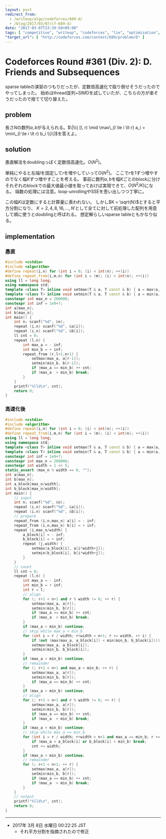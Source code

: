 ```yaml
---
layout: post
redirect_from:
  - /writeup/algo/codeforces/689-d/
  - /blog/2017/03/07/cf-689-d/
date: "2017-03-07T23:39:50+09:00"
tags: [ "competitive", "writeup", "codeforces", "lie", "optimization", "doubling", "square-root-decomposition" ]
"target_url": [ "http://codeforces.com/contest/689/problem/D" ]
---
```


# Codeforces Round #361 (Div. 2): D. Friends and Subsequences

sparse tableの演習のつもりだったが、定数倍高速化で殴り倒せそうだったのでやってしまった。
始めはthread並列+SIMDを試していたが、こちらの方が楽そうだったので捨てて切り替えた。

## problem

長さ$N$の数列$a, b$が与えられる。$\|\\{ [l, r) \mid \max\_{l \le i \lt r} a_i = \min\_{l \le i \lt r} b_i \\}\|$を答えよ。

## solution

愚直解法をdoublingっぽく定数倍高速化。$O(N^2)$。

単純にやると左端$l$を固定して$r$を増やしていって$O(N^2)$。
ここで$r$を$1$ずつ増やすのでなく幅$K$ずつ増やすことを考える。
事前に数列$a,b$を幅$K$ごとのblockに分けそれぞれのblockでの最大値最小値を取っておけば実現できて、$O(N^2/K)$になる。
端数の処理には注意。loop-unrollingやSSEを思い出しつつ丁寧に。

この幅$K$は定数にすると計算量に表われない。
しかし$K = \sqrt{N}$とすると平方分割になり、
$K = 2, 4, 8, 16, \dots, N'$として全てに対して前処理した配列を用意して順に使うとdoublingと呼ばれる。
想定解らしいsparse tableともかなり似る。

## implementation

### 愚直

``` c++
#include <cstdio>
#include <algorithm>
#define repeat(i,n) for (int i = 0; (i) < int(n); ++(i))
#define repeat_from(i,m,n) for (int i = (m); (i) < int(n); ++(i))
using ll = long long;
using namespace std;
template <class T> inline void setmax(T & a, T const & b) { a = max(a, b); }
template <class T> inline void setmin(T & a, T const & b) { a = min(a, b); }
constexpr int max_n = 200000;
constexpr int inf = 1e9+7;
int a[max_n];
int b[max_n];
int main() {
    int n; scanf("%d", &n);
    repeat (i,n) scanf("%d", &a[i]);
    repeat (i,n) scanf("%d", &b[i]);
    ll cnt = 0;
    repeat (l,n) {
        int max_a = - inf;
        int min_b = + inf;
        repeat_from (r,l+1,n+1) {
            setmax(max_a, a[r-1]);
            setmin(min_b, b[r-1]);
            if (max_a == min_b) ++ cnt;
            if (max_a  > min_b) break;
        }
    }
    printf("%lld\n", cnt);
    return 0;
}
```

### 高速化後

``` c++
#include <cstdio>
#include <algorithm>
#define repeat(i,n) for (int i = 0; (i) < int(n); ++(i))
#define repeat_from(i,m,n) for (int i = (m); (i) < int(n); ++(i))
using ll = long long;
using namespace std;
template <class T> inline void setmax(T & a, T const & b) { a = max(a, b); }
template <class T> inline void setmin(T & a, T const & b) { a = min(a, b); }
constexpr int inf = 1e9+7;
constexpr int max_n = 200000;
constexpr int width = 1 << 5;
static_assert (max_n % width == 0, "");
int a[max_n];
int b[max_n];
int a_block[max_n/width];
int b_block[max_n/width];
int main() {
    // input
    int n; scanf("%d", &n);
    repeat (i,n) scanf("%d", &a[i]);
    repeat (i,n) scanf("%d", &b[i]);
    // prepare
    repeat_from (i,n,max_n) a[i] = - inf;
    repeat_from (i,n,max_n) b[i] = + inf;
    repeat (i,max_n/width) {
        a_block[i] = - inf;
        b_block[i] = + inf;
        repeat (j,width) {
            setmax(a_block[i], a[i*width+j]);
            setmin(b_block[i], b[i*width+j]);
        }
    }
    // count
    ll cnt = 0;
    repeat (l,n) {
        int max_a = - inf;
        int min_b = + inf;
        int r = l;
        // align
        for (; r+1 < n+1 and r % width != 0; ++ r) {
            setmax(max_a, a[r]);
            setmin(min_b, b[r]);
            if (max_a == min_b) ++ cnt;
            if (max_a  > min_b) break;
        }
        if (max_a > min_b) continue;
        // skip while max_a < min_b
        for (int i = r / width; r+width < n+1; r += width, ++ i) {
            if (not (max(max_a, a_block[i]) < min(min_b, b_block[i]))) break;
            setmax(max_a, a_block[i]);
            setmin(min_b, b_block[i]);
        }
        if (max_a > min_b) continue;
        // remainder
        for (; r+1 < n+1 and max_a < min_b; ++ r) {
            setmax(max_a, a[r]);
            setmin(min_b, b[r]);
            if (max_a == min_b) ++ cnt;
        }
        if (max_a > min_b) continue;
        // align
        for (; r+1 < n+1 and r % width != 0; ++ r) {
            setmax(max_a, a[r]);
            setmin(min_b, b[r]);
            if (max_a == min_b) ++ cnt;
            if (max_a  > min_b) break;
        }
        if (max_a > min_b) continue;
        // skip while max_a == min_b
        for (int i = r / width; r+width < n+1 and max_a == min_b; r += width, ++ i) {
            if (max_a < a_block[i] or b_block[i] < min_b) break;
            cnt += width;
        }
        if (max_a > min_b) continue;
        // remainder
        for (; r+1 < n+1; ++ r) {
            setmax(max_a, a[r]);
            setmin(min_b, b[r]);
            if (max_a == min_b) ++ cnt;
            if (max_a  > min_b) break;
        }
    }
    // output
    printf("%lld\n", cnt);
    return 0;
}
```

<hr>

-   2017年  3月  8日 水曜日 00:22:25 JST
    -   それ平方分割を指摘されたので修正

